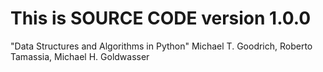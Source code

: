 This is SOURCE CODE version 1.0.0
====================================

"Data Structures and Algorithms in Python"
Michael T. Goodrich, Roberto Tamassia, Michael H. Goldwasser
